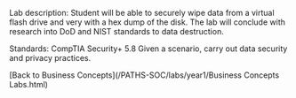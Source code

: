 Lab description: Student will be able to securely wipe data from a virtual flash drive and very with a hex dump of the disk.  The lab will conclude with research into DoD and NIST standards to data destruction.

Standards: CompTIA Security+ 5.8 Given a scenario, carry out data security and privacy practices.

[Back to Business Concepts](/PATHS-SOC/labs/year1/Business Concepts Labs.html)
